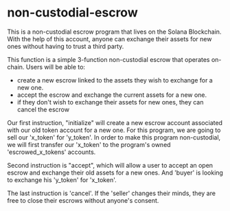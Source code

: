# non-custodial-escrow

This is a non-custodial escrow program that lives on the Solana Blockchain. With the help of this account, anyone can exchange their assets for new ones without having to trust a third party.

This function is a simple 3-function non-custodial escrow that operates on-chain. Users will be able to:
- create a new escrow linked to the assets they wish to exchange for a new one.
- accept the escrow and exchange the current assets for a new one.
- if they don't wish to exchange their assets for new ones, they can cancel the escrow

Our first instruction, "initialize" will create a new escrow account associated with our old token account for a new one. For this program, we are going to sell our 'x_token' for 'y_token'. In order to make this program non-custodial, we will first transfer our 'x_token' to the program's owned 'escrowed_x_tokens' accounts.

Second instruction is "accept", which will allow a user to accept an open escrow and exchange their old assets for a new ones. And 'buyer' is looking to exchange his 'y_token' for 'x_token'.

The last instruction is 'cancel'. If the 'seller' changes their minds, they are free to close their escrows without anyone's consent.
